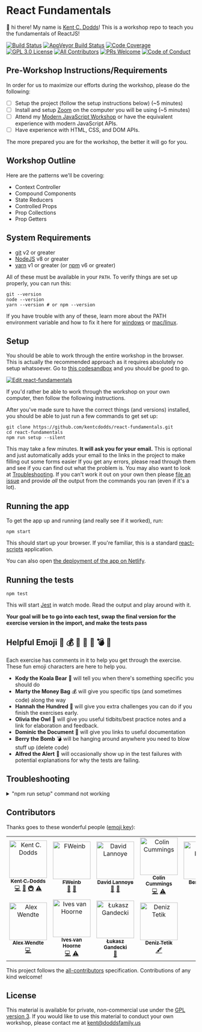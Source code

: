 # React Fundamentals

👋 hi there! My name is [Kent C. Dodds](https://kentcdodds.com)! This is a
workshop repo to teach you the fundamentals of ReactJS!

[![Build Status][build-badge]][build]
[![AppVeyor Build Status][win-build-badge]][win-build]
[![Code Coverage][coverage-badge]][coverage]
[![GPL 3.0 License][license-badge]][license]
[![All Contributors](https://img.shields.io/badge/all_contributors-11-orange.svg?style=flat-square)](#contributors)
[![PRs Welcome][prs-badge]][prs] [![Code of Conduct][coc-badge]][coc]

## Pre-Workshop Instructions/Requirements

In order for us to maximize our efforts during the workshop, please do the
following:

- [ ] Setup the project (follow the setup instructions below) (~5 minutes)
- [ ] Install and setup [Zoom](https://zoom.us) on the computer you will be
      using (~5 minutes)
- [ ] Attend my
      [Modern JavaScript Workshop](https://kentcdodds.com/workshops/modern-javascript)
      or have the equivalent experience with modern JavaScript APIs.
- [ ] Have experience with HTML, CSS, and DOM APIs.

The more prepared you are for the workshop, the better it will go for you.

## Workshop Outline

Here are the patterns we'll be covering:

- Context Controller
- Compound Components
- State Reducers
- Controlled Props
- Prop Collections
- Prop Getters

## System Requirements

- [git][git] v2 or greater
- [NodeJS][node] v8 or greater
- [yarn][yarn] v1 or greater (or [npm][npm] v6 or greater)

All of these must be available in your `PATH`. To verify things are set up
properly, you can run this:

```shell
git --version
node --version
yarn --version # or npm --version
```

If you have trouble with any of these, learn more about the PATH environment
variable and how to fix it here for [windows][win-path] or
[mac/linux][mac-path].

## Setup

You should be able to work through the entire workshop in the browser. This is
actually the recommended approach as it requires absolutely no setup whatsoever.
Go to
[this codesandbox](https://codesandbox.io/s/github/kentcdodds/react-fundamentals)
and you should be good to go.

[![Edit react-fundamentals](https://codesandbox.io/static/img/play-codesandbox.svg)](https://codesandbox.io/s/github/kentcdodds/react-fundamentals)

If you'd rather be able to work through the workshop on your own computer, then
follow the following instructions.

After you've made sure to have the correct things (and versions) installed, you
should be able to just run a few commands to get set up:

```
git clone https://github.com/kentcdodds/react-fundamentals.git
cd react-fundamentals
npm run setup --silent
```

This may take a few minutes. **It will ask you for your email.** This is
optional and just automatically adds your email to the links in the project to
make filling out some forms easier If you get any errors, please read through
them and see if you can find out what the problem is. You may also want to look
at [Troubleshooting](#troubleshooting). If you can't work it out on your own
then please [file an issue][issue] and provide _all_ the output from the
commands you ran (even if it's a lot).

## Running the app

To get the app up and running (and really see if it worked), run:

```shell
npm start
```

This should start up your browser. If you're familiar, this is a standard
[react-scripts](https://github.com/facebook/create-react-app) application.

You can also open
[the deployment of the app on Netlify](https://react-fundamentals.netlify.com/).

## Running the tests

```shell
npm test
```

This will start [Jest](http://facebook.github.io/jest) in watch mode. Read the
output and play around with it.

**Your goal will be to go into each test, swap the final version for the
exercise version in the import, and make the tests pass**

## Helpful Emoji 🐨 💰 💯 🦉 📜 💣 🚨

Each exercise has comments in it to help you get through the exercise. These fun
emoji characters are here to help you.

- **Kody the Koala Bear** 🐨 will tell you when there's something specific you
  should do
- **Marty the Money Bag** 💰 will give you specific tips (and sometimes code)
  along the way
- **Hannah the Hundred** 💯 will give you extra challenges you can do if you
  finish the exercises early.
- **Olivia the Owl** 🦉 will give you useful tidbits/best practice notes and a
  link for elaboration and feedback.
- **Dominic the Document** 📜 will give you links to useful documentation
- **Berry the Bomb** 💣 will be hanging around anywhere you need to blow stuff
  up (delete code)
- **Alfred the Alert** 🚨 will occasionally show up in the test failures with
  potential explanations for why the tests are failing.

## Troubleshooting

<details>

<summary>"npm run setup" command not working</summary>

Here's what the setup script does. If it fails, try doing each of these things
individually yourself:

```
# verify your environment will work with the project
node ./scripts/verify

# install dependencies
npm install

# verify the project is ready to run
npm run build
npm run test:coverage
```

If any of those scripts fail, please try to work out what went wrong by the
error message you get. If you still can't work it out, feel free to [open an
issue][issue] with _all_ the output from that script. I will try to help if I
can.

</details>

## Contributors

Thanks goes to these wonderful people
([emoji key](https://github.com/kentcdodds/all-contributors#emoji-key)):

<!-- ALL-CONTRIBUTORS-LIST:START - Do not remove or modify this section -->
<!-- prettier-ignore -->
<table><tr><td align="center"><a href="https://kentcdodds.com"><img src="https://avatars.githubusercontent.com/u/1500684?v=3" width="100px;" alt="Kent C. Dodds"/><br /><sub><b>Kent C. Dodds</b></sub></a><br /><a href="https://github.com/kentcdodds/react-fundamentals/commits?author=kentcdodds" title="Code">💻</a> <a href="https://github.com/kentcdodds/react-fundamentals/commits?author=kentcdodds" title="Documentation">📖</a> <a href="#infra-kentcdodds" title="Infrastructure (Hosting, Build-Tools, etc)">🚇</a> <a href="https://github.com/kentcdodds/react-fundamentals/commits?author=kentcdodds" title="Tests">⚠️</a></td><td align="center"><a href="https://github.com/FWeinb"><img src="https://avatars0.githubusercontent.com/u/1250430?v=4" width="100px;" alt="FWeinb"/><br /><sub><b>FWeinb</b></sub></a><br /><a href="https://github.com/kentcdodds/react-fundamentals/issues?q=author%3AFWeinb" title="Bug reports">🐛</a> <a href="#ideas-FWeinb" title="Ideas, Planning, & Feedback">🤔</a></td><td align="center"><a href="https://github.com/dlannoye"><img src="https://avatars2.githubusercontent.com/u/1383720?v=4" width="100px;" alt="David Lannoye"/><br /><sub><b>David Lannoye</b></sub></a><br /><a href="https://github.com/kentcdodds/react-fundamentals/issues?q=author%3Adlannoye" title="Bug reports">🐛</a> <a href="https://github.com/kentcdodds/react-fundamentals/commits?author=dlannoye" title="Documentation">📖</a></td><td align="center"><a href="https://github.com/colinrcummings"><img src="https://avatars2.githubusercontent.com/u/9815009?s=460&v=4" width="100px;" alt="Colin Cummings"/><br /><sub><b>Colin Cummings</b></sub></a><br /><a href="https://github.com/kentcdodds/react-fundamentals/commits?author=colinrcummings" title="Code">💻</a> <a href="https://github.com/kentcdodds/react-fundamentals/commits?author=colinrcummings" title="Tests">⚠️</a></td><td align="center"><a href="https://github.com/bkoltai"><img src="https://avatars2.githubusercontent.com/u/464764?v=4" width="100px;" alt="Benji Koltai"/><br /><sub><b>Benji Koltai</b></sub></a><br /><a href="https://github.com/kentcdodds/react-fundamentals/commits?author=bkoltai" title="Documentation">📖</a></td><td align="center"><a href="http://baggasumit.github.io"><img src="https://avatars1.githubusercontent.com/u/1779959?v=4" width="100px;" alt="Sumit Bagga"/><br /><sub><b>Sumit Bagga</b></sub></a><br /><a href="https://github.com/kentcdodds/react-fundamentals/commits?author=baggasumit" title="Documentation">📖</a></td><td align="center"><a href="https://github.com/Tarabyte"><img src="https://avatars0.githubusercontent.com/u/2027010?v=4" width="100px;" alt="Yury Tarabanko"/><br /><sub><b>Yury Tarabanko</b></sub></a><br /><a href="https://github.com/kentcdodds/react-fundamentals/commits?author=Tarabyte" title="Code">💻</a></td></tr><tr><td align="center"><a href="http://www.wendtedesigns.com/"><img src="https://avatars2.githubusercontent.com/u/5779538?v=4" width="100px;" alt="Alex Wendte"/><br /><sub><b>Alex Wendte</b></sub></a><br /><a href="https://github.com/kentcdodds/react-fundamentals/commits?author=themostcolm" title="Code">💻</a></td><td align="center"><a href="https://twitter.com/CompuIves"><img src="https://avatars3.githubusercontent.com/u/587016?v=4" width="100px;" alt="Ives van Hoorne"/><br /><sub><b>Ives van Hoorne</b></sub></a><br /><a href="https://github.com/kentcdodds/react-fundamentals/commits?author=CompuIves" title="Code">💻</a> <a href="https://github.com/kentcdodds/react-fundamentals/commits?author=CompuIves" title="Tests">⚠️</a></td><td align="center"><a href="http://team.thebrain.pro"><img src="https://avatars1.githubusercontent.com/u/4002543?v=4" width="100px;" alt="Łukasz Gandecki"/><br /><sub><b>Łukasz Gandecki</b></sub></a><br /><a href="https://github.com/kentcdodds/react-fundamentals/commits?author=lgandecki" title="Documentation">📖</a></td><td align="center"><a href="https://github.com/deniztetik"><img src="https://avatars0.githubusercontent.com/u/14167019?v=4" width="100px;" alt="Deniz Tetik"/><br /><sub><b>Deniz Tetik</b></sub></a><br /><a href="#content-deniztetik" title="Content">🖋</a></td></tr></table>

<!-- ALL-CONTRIBUTORS-LIST:END -->

This project follows the
[all-contributors](https://github.com/kentcdodds/all-contributors)
specification. Contributions of any kind welcome!

## License

This material is available for private, non-commercial use under the
[GPL version 3](http://www.gnu.org/licenses/gpl-3.0-standalone.html). If you
would like to use this material to conduct your own workshop, please contact me
at kent@doddsfamily.us

[npm]: https://www.npmjs.com/
[node]: https://nodejs.org
[git]: https://git-scm.com/
[yarn]: https://yarnpkg.com/
[build-badge]:
  https://img.shields.io/travis/kentcdodds/react-fundamentals.svg?style=flat-square&logo=travis
[build]: https://travis-ci.org/kentcdodds/react-fundamentals
[license-badge]:
  https://img.shields.io/badge/license-GPL%203.0%20License-blue.svg?style=flat-square
[license]:
  https://github.com/kentcdodds/react-fundamentals/blob/master/README.md#license
[prs-badge]:
  https://img.shields.io/badge/PRs-welcome-brightgreen.svg?style=flat-square
[prs]: http://makeapullrequest.com
[coc-badge]:
  https://img.shields.io/badge/code%20of-conduct-ff69b4.svg?style=flat-square
[coc]:
  https://github.com/kentcdodds/react-fundamentals/blob/master/CODE_OF_CONDUCT.md
[github-watch-badge]:
  https://img.shields.io/github/watchers/kentcdodds/react-fundamentals.svg?style=social
[github-watch]: https://github.com/kentcdodds/react-fundamentals/watchers
[github-star-badge]:
  https://img.shields.io/github/stars/kentcdodds/react-fundamentals.svg?style=social
[github-star]: https://github.com/kentcdodds/react-fundamentals/stargazers
[twitter]:
  https://twitter.com/intent/tweet?text=Check%20out%20react-fundamentals%20by%20@kentcdodds%20https://github.com/kentcdodds/react-fundamentals%20%F0%9F%91%8D
[twitter-badge]:
  https://img.shields.io/twitter/url/https/github.com/kentcdodds/react-fundamentals.svg?style=social
[emojis]: https://github.com/kentcdodds/all-contributors#emoji-key
[all-contributors]: https://github.com/kentcdodds/all-contributors
[win-path]:
  https://www.howtogeek.com/118594/how-to-edit-your-system-path-for-easy-command-line-access/
[mac-path]: http://stackoverflow.com/a/24322978/971592
[issue]: https://github.com/kentcdodds/react-fundamentals/issues/new
[win-build-badge]:
  https://img.shields.io/appveyor/ci/kentcdodds/react-fundamentals.svg?style=flat-square&logo=appveyor
[win-build]: https://ci.appveyor.com/project/kentcdodds/react-fundamentals
[coverage-badge]:
  https://img.shields.io/codecov/c/github/kentcdodds/react-fundamentals.svg?style=flat-square
[coverage]: https://codecov.io/github/kentcdodds/react-fundamentals
[watchman]: https://facebook.github.io/watchman/docs/install.html
